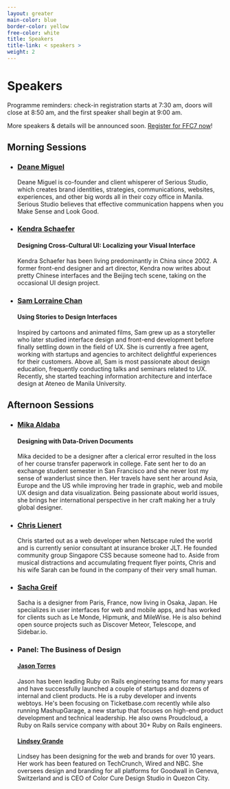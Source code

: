 ```yaml
---
layout: greater
main-color: blue
border-color: yellow
free-color:	white
title: Speakers
title-link: < speakers >
weight: 2
---
```


# Speakers

Programme reminders: check-in registration starts at 7:30 am, doors will close at 8:50 am, and the first speaker shall begin at 9:00 am.

More speakers & details will be announced soon. <a target="_blank" href="https://www.eventbrite.com/e/form-function-class-7-conference-tickets-24640606718#tickets">Register for FFC7 now</a>!

## Morning Sessions

- ### <a target="_blank" href="http://www.serious-studio.com/">Deane Miguel</a>

  Deane Miguel is co-founder and client whisperer of Serious Studio, which creates brand identities, strategies, communications, websites, experiences, and other big words all in their cozy office in Manila. Serious Studio believes that effective communication happens when you Make Sense and Look Good.

- ### <a target="_blank" href="http://www.kendraschaefer.com/">Kendra Schaefer</a> 

  #### Designing Cross-Cultural UI: Localizing your Visual Interface

  Kendra Schaefer has been living predominantly in China since 2002. A former front-end designer and art director, Kendra now writes about pretty Chinese interfaces and the Beijing tech scene, taking on the occasional UI design project.

- ### <a target="_blank" href="https://www.linkedin.com/in/samlorrainechan">Sam Lorraine Chan</a>

  #### Using Stories to Design Interfaces

  Inspired by cartoons and animated films, Sam grew up as a storyteller who later studied interface design and front-end development before finally settling down in the field of UX. She is currently a free agent, working with startups and agencies to architect delightful experiences for their customers. Above all, Sam is most passionate about design education, frequently conducting talks and seminars related to UX. Recently, she started teaching information architecture and interface design at Ateneo de Manila University.

## Afternoon Sessions

- ### <a target="_blank" href="http://mika.ph">Mika Aldaba</a>

  #### Designing with Data-Driven Documents

  Mika decided to be a designer after a clerical error resulted in the loss of her course transfer paperwork in college. Fate sent her to do an exchange student semester in San Francisco and she never lost my sense of wanderlust since then. Her travels have sent her around Asia, Europe and the US while improving her trade in graphic, web and mobile UX design and data visualization. Being passionate about world issues, she brings her international perspective in her craft making her a truly global designer.

- ### <a target="_blank" href="https://twitter.com/cliener">Chris Lienert</a>

  Chris started out as a web developer when Netscape ruled the world and is currently senior consultant at insurance broker JLT. He founded community group Singapore CSS because someone had to. Aside from musical distractions and accumulating frequent flyer points, Chris and his wife Sarah can be found in the company of their very small human.

- ### <a target="_blank" href="http://sachagreif.com">Sacha Greif</a> 

  Sacha is a designer from Paris, France, now living in Osaka, Japan. He specializes in user interfaces for web and mobile apps, and has worked for clients such as Le Monde, Hipmunk, and MileWise. He is also behind open source projects such as Discover Meteor, Telescope, and Sidebar.io.

- ### Panel: The Business of Design

  #### <a target="_blank" href="http://www.jasontorres.com/">Jason Torres</a> 

  Jason has been leading Ruby on Rails engineering teams for many years and have successfully launched a couple of startups and dozens of internal and client products. He is a ruby developer and invents webtoys. He's been focusing on Ticketbase.com recently while also running MashupGarage, a new startup that focuses on high-end product development and technical leadership. He also owns Proudcloud, a Ruby on Rails service company with about 30+ Ruby on Rails engineers.

  #### <a target="_blank" href="http://www.lindseygrande.com/">Lindsey Grande</a>  

  Lindsey has been designing for the web and brands for over 10 years. Her work has been featured on TechCrunch, Wired and NBC. She oversees design and branding for all platforms for Goodwall in Geneva, Switzerland and is CEO of Color Cure Design Studio in Quezon City.